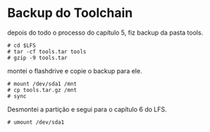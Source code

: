 # Backup do Toolchain

depois do todo o processo do capítulo 5, fiz backup da pasta tools.

```
# cd $LFS
# tar -cf tools.tar tools
# gzip -9 tools.tar

```

montei o flashdrive e copie o backup para ele.

```
# mount /dev/sda1 /mnt
# cp tools.tar.gz /mnt
# sync

```

Desmontei a partição e segui para o capítulo 6 do LFS.

```
# umount /dev/sda1

```